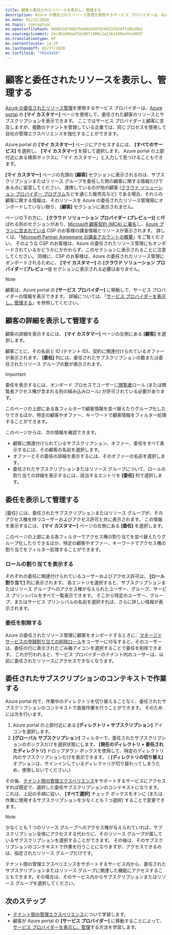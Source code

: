 ```yaml
---
title: 顧客と委任されたリソースを表示し、管理する
description: Azure の委任されたリソース管理を使用するサービス プロバイダーは、Azure portal の [マイ カスタマー] を使用して、自社に委任された顧客のリソースとサブスクリプションをすべて表示できます。
ms.date: 01/22/2020
ms.topic: conceptual
ms.openlocfilehash: 0d4b3187066754e8a549f029623762df539b30b1
ms.sourcegitcommit: 2ec4b3d0bad7dc0071400c2a2264399e4fe34897
ms.translationtype: HT
ms.contentlocale: ja-JP
ms.lasthandoff: 03/27/2020
ms.locfileid: "76543428"
---
```

# <a name="view-and-manage-customers-and-delegated-resources"></a>顧客と委任されたリソースを表示し、管理する

[Azure の委任されたリソース管理](../concepts/azure-delegated-resource-management.md)を使用するサービス プロバイダーは、[Azure portal](https://portal.azure.com) の **[マイ カスタマー]** ページを使用して、委任された顧客のリソースとサブスクリプションを表示できます。 ここではサービス プロバイダーと顧客に言及しますが、複数のテナントを管理している企業では、同じプロセスを使用して自社の管理エクスペリエンスを強化することができます。

Azure portal の **[マイ カスタマー]** ページにアクセスするには、 **[すべてのサービス]** を選択し、 **[マイ カスタマー]** を探して選択します。 Azure portal の上部付近にある検索ボックスに「マイ カスタマー」と入力して見つけることもできます。

**[マイ カスタマー]** ページの先頭の **[顧客]** セクションに表示されるのは、サブスクリプションまたはリソース グループを委任した側の顧客に関する情報だけである点に留意してください。 連携しているのが他の顧客 ([クラウド ソリューション プロバイダー プログラム](https://docs.microsoft.com/partner-center/csp-overview)などを通じた販売先など) である場合、それらの顧客に関する情報は、そのリソースを Azure の委任されたリソース管理用にオンボードしていない限り、 **[顧客]** セクションに表示されません。

ページの下の方に、 **[クラウド ソリューション プロバイダー (プレビュー)]** と呼ばれる別のセクションがあり、[Microsoft 顧客契約 (MCA) に署名](https://docs.microsoft.com/partner-center/confirm-customer-agreement)し、[Azure プランに含まれている](https://docs.microsoft.com/partner-center/azure-plan-get-started) CSP のお客様の課金情報とリソースが表示されます。 詳しくは、「[Microsoft Partner Agreement の課金アカウントの概要](../../billing/mpa-overview.md)」をご覧ください。 そのような CSP のお客様は、Azure の委任されたリソース管理にもオンボードされているかどうかにかかわらず、このセクションに表示されることに注意してください。 同様に、CSP のお客様は、Azure の委任されたリソース管理にオンボードされるために、 **[マイ カスタマー]** の **[クラウド ソリューション プロバイダー (プレビュー)]** セクションに表示される必要はありません。

> [!NOTE]
> 顧客は、Azure portal の **[サービス プロバイダー]** に移動して、サービス プロバイダーの情報を表示できます。 詳細については、「[サービス プロバイダーを表示し、管理する](view-manage-service-providers.md)」を参照してください。

## <a name="view-and-manage-customer-details"></a>顧客の詳細を表示して管理する

顧客の詳細を表示するには、 **[マイ カスタマー]** ページの左側にある **[顧客]** を選択します。

顧客ごとに、その名前と ID (テナント ID)、契約に関連付けられているオファーが表示されます。 **[委任]** 列には、委任されたサブスクリプションの数または委任されたリソース グループの数が表示されます。

> [!IMPORTANT]
> 委任を表示するには、オンボード プロセスでユーザーに[閲覧者](../../role-based-access-control/built-in-roles.md#reader)ロール (または閲覧者アクセス権が含まれる別の組み込みロール) が許可されている必要があります。

このページの上部にある各フィルターで顧客情報を並べ替えたりグループ化したりできるほか、特定の顧客やオファー、キーワードで顧客情報をフィルター処理することができます。

このページからは、次の情報を確認できます。

- 顧客に関連付けられているサブスクリプション、オファー、委任をすべて表示するには、その顧客の名前を選択します。
- オファーとその委任の詳細を表示するには、そのオファーの名前を選択します。
- 委任されたサブスクリプションまたはリソース グループについて、ロールの割り当ての詳細を表示するには、該当するエントリを **[委任]** 列で選択します。

## <a name="view-and-manage-delegations"></a>委任を表示して管理する

[委任] には、委任されたサブスクリプションまたはリソース グループが、そのアクセス権を持つユーザーおよびアクセス許可と共に表示されます。 この情報を表示するには、 **[マイ カスタマー]** ページの左側にある **[委任]** を選択します。

このページの上部にある各フィルターでアクセス権の割り当てを並べ替えたりグループ化したりできるほか、特定の顧客やオファー、キーワードでアクセス権の割り当てをフィルター処理することができます。

### <a name="view-role-assignments"></a>ロールの割り当てを表示する

それぞれの委任に関連付けられているユーザーおよびアクセス許可は、 **[ロール割り当て]** 列に表示されます。 各エントリを選択すると、サブスクリプションまたはリソース グループへのアクセス権が与えられたユーザー、グループ、サービス プリンシパルをすべて一覧表示できます。 そこから特定のユーザー、グループ、またはサービス プリンシパルの名前を選択すれば、さらに詳しい情報が表示されます。

### <a name="remove-delegations"></a>委任を削除する

Azure の委任されたリソース管理に顧客をオンボードするときに、[マネージド サービスの登録割り当ての削除ロール](../../role-based-access-control/built-in-roles.md#managed-services-registration-assignment-delete-role)をユーザーに付与すると、そのユーザーは、委任の行に表示されたごみ箱アイコンを選択することで委任を削除できます。 これが行われると、サービス プロバイダーのテナント内のユーザーは、以前に委任されたリソースにアクセスできなくなります。


## <a name="work-in-the-context-of-a-delegated-subscription"></a>委任されたサブスクリプションのコンテキストで作業する

Azure portal 内で、作業中のディレクトリを切り替えることなく、委任されたサブスクリプションのコンテキストで直接作業を行うことができます。 そのためには次を行います。

1. Azure portal の上部付近にある **[ディレクトリ + サブスクリプション]** アイコンを選択します。
2. **[グローバル サブスクリプション]** フィルターで、委任されたサブスクリプションのボックスだけを選択状態にします。 **[現在のディレクトリ + 委任されたディレクトリ]** ドロップダウン ボックスを使用して、特定のディレクトリ内のサブスクリプションだけを表示できます。 ( **[ディレクトリの切り替え]** オプションは、サインインしているディレクトリが切り替わってしまうため、使用しないでください。)

その後、[テナント間の管理エクスペリエンス](../concepts/cross-tenant-management-experience.md)をサポートするサービスにアクセスすれば既定で、選択した委任サブスクリプションのコンテキストになります。 これは、上記の手順に従い、 **[すべて選択]** チェック ボックスをオンに (または作業に使用するサブスクリプションを少なくとも 1 つ選択) することで変更できます。

> [!NOTE]
> 少なくとも 1 つのリソース グループへのアクセス権が与えられていれば、サブスクリプション全体にアクセスする代わりに、そのリソース グループが属しているサブスクリプションを選択することができます。 その後は、そのサブスクリプションのコンテキストで作業を行うことになりますが、アクセスできるのは、指定されたリソース グループだけです。

テナント間の管理エクスペリエンスをサポートするサービス内から、委任されたサブスクリプションまたはリソース グループに関連した機能にアクセスすることもできます。その場合は、そのサービス内からサブスクリプションまたはリソース グループを選択してください。

## <a name="next-steps"></a>次のステップ

- [テナント間の管理エクスペリエンス](../concepts/cross-tenant-management-experience.md)について学習します。
- 顧客が Azure portal の **[サービス プロバイダー]** に移動することによって、[サービス プロバイダーを表示し、管理](view-manage-service-providers.md)する方法を学習します。
